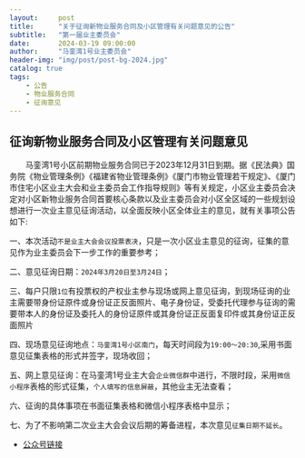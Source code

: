 ```yaml
---
layout:     post
title:      "关于征询新物业服务合同及小区管理有关问题意见的公告"
subtitle:   "第一届业主委员会"
date:       2024-03-19 09:00:00
author:     "马銮湾1号业主委员会"
header-img: "img/post/post-bg-2024.jpg"
catalog: true
tags:
    - 公告
    - 物业服务合同
    - 征询意见
---
```




## 征询新物业服务合同及小区管理有关问题意见

&emsp;&emsp;马銮湾1号小区前期物业服务合同已于2023年12月31日到期。据《民法典》国务院《物业管理条例》《福建省物业管理条例》《厦门市物业管理若干规定》、《厦门市住宅小区业主大会和业主委员会工作指导规则》等有关规定，小区业主委员会决定对小区新物业服务合同首要核心条款以及业主委员会对小区全区域的一些规划设想进行一次业主意见征询活动，以全面反映小区全体业主的意见，就有关事项公告如下:


一、本次活动`不是业主大会会议投票表决`，只是一次小区业主意见的征询，征集的意见作为业主委员会下一步工作的重要参考；

二、意见征询日期：`2024年3月20日至3月24日`；

三、每户只限`1位`有投票权的产权业主参与现场或网上意见征询，到现场征询的业主需要带身份证原件或身份证正反面照片、电子身份证，受委托代理参与征询的需要带本人的身份证及委托人的身份证原件或其身份证正反面复印件或其身份证正反面照片

四、现场意见征询地点：`马銮湾1号小区南门`，每天时间段为`19:00～20:30`,采用书面意见征集表格的形式并签字，现场收回；

五、网上意见征询：在马銮湾1号业主大会`企业微信群`中进行，不限时段，采用`微信小程序`表格的形式征集，`个人填写的信息屏蔽`，其他业主无法查看；

六、征询的具体事项在书面征集表格和微信小程序表格中显示；

七、为了不影响第二次业主大会会议后期的筹备进程，本次意见`征集日期不延长`。


- [公众号链接](https://mp.weixin.qq.com/s/dyISbDmfIeFiIMWbr1RyBQ)


